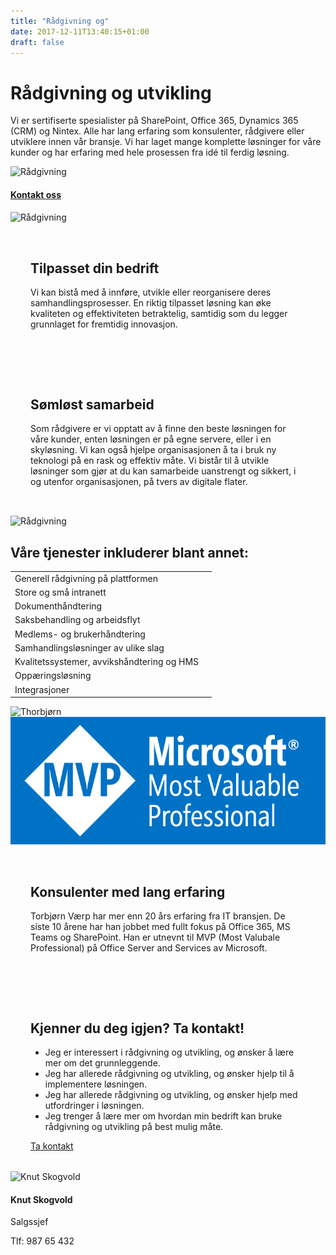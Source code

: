 ```yaml
---
title: "Rådgivning og"
date: 2017-12-11T13:40:15+01:00
draft: false
---
```

<div class="container">
    <div class="row no-gutters">
        <div class="col-md-12 col-lg-6 p-4 mt-4">
            <div class="heading">
                <h1>Rådgivning og utvikling</h1>
            </div>
            <p>Vi er sertifiserte spesialister på SharePoint, Office 365, Dynamics 365 (CRM) og Nintex. Alle har lang erfaring som konsulenter, rådgivere eller utviklere innen vår bransje. Vi har laget mange komplette løsninger for våre kunder og har erfaring med hele prosessen fra idé til ferdig løsning.</p>
        </div>    
        <div class="col-md-12 col-lg-6"><img class="img-fluid" src="/img/group/5.jpg" alt="Rådgivning" /></div>
    </div>
</div>

<div class="container-fluid bg-white mb-4">
    <div class="row content-menu text-center mx-auto">
        <!-- <div class="col-sm-12 col-md-4"><h4 class="m-0"><a href="#om">Om rådgivning og utvikling</a></h4></div>
        <div class="col-sm-12 col-md-4"><h4 class="m-0"><a href="">Hvorfor oss?</a></h4></div> -->
        <div class="col-sm-12 col-md-4"><h4 class="m-0"><a href="/contact/">Kontakt oss</a></h4></div>
    </div>
</div>

<div class="container">
    <div class="row">
        <div class="col-md-12 content-case mt-4 mb-4">
            <div class="row no-gutters">
                <div class="col-md-12 col-lg-6"><img class="img-fluid" src="/img/group/7.jpg" alt="Rådgivning" /></div>
                <div class="col-md-12 col-lg-6" style="padding:2rem">
                    <div class="heading">
                        <h2>Tilpasset din bedrift  </h2>
                    </div>
                    <p>Vi kan bistå med å innføre, utvikle eller reorganisere deres samhandlingsprosesser. En riktig tilpasset løsning kan øke kvaliteten og effektiviteten betraktelig, samtidig som du legger grunnlaget for fremtidig innovasjon.</p>
                </div>
            </div>
        </div>
        <div class="col-md-12 content-case mt-4 mb-4">
            <div class="row no-gutters">
                <div class="col-md-12 col-lg-6" style="padding:2rem">
                    <div class="heading">
                        <h2>Sømløst samarbeid</h2>
                    </div>
                    <p>Som rådgivere er vi opptatt av å finne den beste løsningen for våre kunder, enten løsningen er på egne servere, eller i en skyløsning. Vi kan også hjelpe organisasjonen å ta i bruk ny teknologi på en rask og effektiv måte. Vi bistår til å utvikle løsninger som gjør at du kan samarbeide uanstrengt og sikkert, i og utenfor organisasjonen, på tvers av digitale flater.</p>
                </div>            
                <div class="col-md-12 col-lg-6"><img class="img-fluid" src="/img/group/10.jpg" alt="Rådgivning" /></div>
            </div>
        </div>       
    </div>
</div>

<!-- <div class="container" id="referanse">
    <div class="row">
        <div class="col-sm-12 col-md-8 mx-auto mt-5 mb-5">
            <blockquote class="blockquote text-center">
            <p class="mb-0">Et stilig sitat om rådgivning og utvikling!</p>
            </blockquote>
            </div>
        </div>
    </div>
</div> -->


<div id="om" class="container">
    <div class="row">
        <div class="col-sm-12 col-md-8 mx-auto mt-5 mb-5">
            <div class="heading text-center">
                <h2>Våre tjenester inkluderer blant annet:</h2>
            </div>
            <!-- <p>Bygg samhørighet og informer ansatte over hele intranettet, samtidig som du tilpasser løsningen for grupper og avdelinger. SharePoint styrker teamarbeid med dynamiske og produktive gruppeområder for hver prosjektgruppe og hver avdeling. Du kan samarbeide uanstrengt og sikkert med gruppemedlemmer i og utenfor organisasjonen, på tvers av PC-er Mac-er og mobile enheter.</p> -->
            <table class="table mt-4">
            </thead>
            <tbody>
                <tr>
                <td>Generell rådgivning på plattformen</td>
                <td></td>
                </tr>
                <tr>
                <td>Store og små intranett</td>
                <td></td>
                </tr>
                <tr>
                <td>Dokumenthåndtering</td>
                <td></td>
                </tr>
                <tr>
                <td>Saksbehandling og arbeidsflyt</td>
                <td></td>
                </tr>
                <tr>
                <td>Medlems- og brukerhåndtering</td>
                <td></td>
                </tr>
                <tr>
                <td>Samhandlingsløsninger av ulike slag</td>
                <td></td>
                </tr>
                <tr>
                <td>Kvalitetssystemer, avvikshåndtering og HMS</td>
                <td></td>
                </tr>        
                <tr>
                <td>Oppæringsløsning</td>
                <td></td>
                </tr>  
                <tr>
                <td>Integrasjoner</td>
                <td></td>
                </tr>                                  
            </tbody>
            </table>          
            </div>
        </div>
    </div>
</div>

<div class="container">
    <div class="row">
        <div class="col-md-12 content-case mt-4 mb-4">
            <div class="row no-gutters">
                <div class="col-md-12 col-lg-6"><img class="img-fluid" src="/img/thorbjorn_scene.jpg" alt="Thorbjørn" />
                                                <img class="img-fluid" src="/img/mvp.png" alt="MVP" /></div>
                <div class="col-md-12 col-lg-6" style="padding:2rem">
                    <div class="heading">
                        <h2>Konsulenter med lang erfaring</h2>
                    </div>
                    <p>Torbjørn Værp har mer enn 20 års erfaring fra IT bransjen. De siste 10 årene har han jobbet med fullt fokus på Office 365, MS Teams og SharePoint. Han er utnevnt til MVP (Most Valubale Professional) på Office Server and Services av Microsoft.</p>
                </div>
            </div>
        </div>
        <div class="col-md-12 content-case mt-4 mb-4">
            <div class="row no-gutters">
                <div class="col-md-12 col-lg-6" style="padding:2rem">
                    <div class="heading">
                        <h2>Kjenner du deg igjen? Ta kontakt!</h2>
                    </div>
                    <ul>
                    <li>Jeg er interessert i rådgivning og utvikling, og ønsker å lære mer om det grunnleggende.</li>
                    <li>Jeg har allerede rådgivning og utvikling, og ønsker hjelp til å implementere løsningen.</li>
                    <li>Jeg har allerede rådgivning og utvikling, og ønsker hjelp med utfordringer i løsningen.</li>
                    <li>Jeg trenger å lære mer om hvordan min bedrift kan bruke rådgivning og utvikling på best mulig måte.</li>
                    </ul>
                    <div class="col text-center">
                        <a class="btn btn-primary btn-full" href="/contact/" role="button">Ta kontakt</a>
                    </div>                    
                </div>            
                <div class="col-md-12 col-lg-6 p-5">
                    <div class="card personkort p-5">
                        <img class="card-img-top img-profil" src="../img/people/knut.jpg" alt="Knut Skogvold">
                        <div class="card-body">
                            <h4 class="card-title">Knut Skogvold</h4>
                            <p class="card-subtitle mb-2">Salgssjef</p>
                            <p class="card-text">Tlf: 987 65 432</p>
                        </div>
                    </div>                
                </div>
            </div>
        </div>             
    </div>
</div>

<!-- <div class="container">
    <div class="row">
        <div class="col-sm-12 col-md-8 mx-auto">
            <div class="heading text-center">
                <h2>Hvor er du nå?</h2>
            </div>
        </div>
    </div>
</div>

<div class="container">
    <div class="row">
        <div class="col-sm-12 col-md-6 col-lg-3">
            <div class="card">
                <div class="card-body">
                    <h4 class="card-title">Jeg ønsker å lære mer om SharePoint</h4>
                    <p class="card-text">Jeg er interessert i SharePoint, og ønsker å lære mer om det grunnleggende.</p>
                    <a href="#" class="btn btn-primary">Klikk her</a>
                </div>
            </div>
        </div>
        <div class="col-sm-12 col-md-6 col-lg-3">
            <div class="card">
                <div class="card-body">
                    <h4 class="card-title">Jeg ønsker å implementere SharePoint</h4>
                    <p class="card-text">Jeg har allerede SharePoint, og ønsker hjelp til å implementere løsningen.</p>
                    <a href="#" class="btn btn-primary">Klikk her</a>
                </div>
            </div>
        </div>
        <div class="col-sm-12 col-md-6 col-lg-3">
            <div class="card">
                <div class="card-body">
                    <h4 class="card-title">Jeg trenger hjelp med SharePoint</h4>
                    <p class="card-text">Jeg har allerede SharePoint, og ønsker hjelp med utfordringer i løsningen.</p>
                    <a href="#" class="btn btn-primary">Klikk her</a>
                </div>
            </div>
        </div>
        <div class="col-sm-12 col-md-6 col-lg-3">
            <div class="card">
                <div class="card-body">
                    <h4 class="card-title">Jeg trenger kurs i SharePoint</h4>
                    <p class="card-text">Jeg trenger å lære mer om hvordan bruker SharePoint på best mulig måte.</p>
                    <a href="#" class="btn btn-primary">Klikk her</a>
                </div>
            </div>
        </div>               
    </div>
</div> -->

<!-- <div class="container-fluid">
    <div class="row background-yellow" style="padding-top:3rem;padding-bottom:3rem">
        <div class="col-12">
            <img class="img-fluid" src="../img/office_meeting.jpg"></img>        
        </div>
        <div class="col-12">
            <h3>Gode råd trenger ikke være dyre</h3>
        </div>
        <div class="col-12">
            <p class="lead">Vi gir råd, konfigurerer og evt. tilpasser din SharePoint-løsning til ditt behov i henhold til retningslinjer fra Microsoft. Med Office 365 som et alternativ bør man som et minimum utvikle løsninger som er kompatible med fremtidens tjenester. Spar penger ved å rådføre deg med en av våre eksperter. Sammen med kunden, finner vi den beste løsningen som er i tråd med deres IT strategi.</p>
        </div>
    <a class="btn btn-primary" href="#" role="button">Fortell meg mer!</a>    
        </div>     
    </div>
</div> -->
